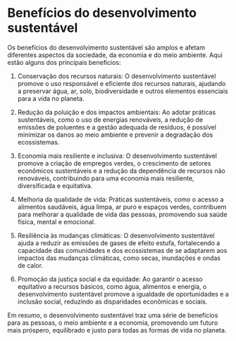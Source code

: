 # Benefícios do desenvolvimento sustentável

Os benefícios do desenvolvimento sustentável são amplos e afetam diferentes aspectos da sociedade, da economia e do meio ambiente. Aqui estão alguns dos principais benefícios:

1. Conservação dos recursos naturais: O desenvolvimento sustentável promove o uso responsável e eficiente dos recursos naturais, ajudando a preservar água, ar, solo, biodiversidade e outros elementos essenciais para a vida no planeta.

2. Redução da poluição e dos impactos ambientais: Ao adotar práticas sustentáveis, como o uso de energias renováveis, a redução de emissões de poluentes e a gestão adequada de resíduos, é possível minimizar os danos ao meio ambiente e prevenir a degradação dos ecossistemas.

3. Economia mais resiliente e inclusiva: O desenvolvimento sustentável promove a criação de empregos verdes, o crescimento de setores econômicos sustentáveis e a redução da dependência de recursos não renováveis, contribuindo para uma economia mais resiliente, diversificada e equitativa.

4. Melhoria da qualidade de vida: Práticas sustentáveis, como o acesso a alimentos saudáveis, água limpa, ar puro e espaços verdes, contribuem para melhorar a qualidade de vida das pessoas, promovendo sua saúde física, mental e emocional.

5. Resiliência às mudanças climáticas: O desenvolvimento sustentável ajuda a reduzir as emissões de gases de efeito estufa, fortalecendo a capacidade das comunidades e dos ecossistemas de se adaptarem aos impactos das mudanças climáticas, como secas, inundações e ondas de calor.

6. Promoção da justiça social e da equidade: Ao garantir o acesso equitativo a recursos básicos, como água, alimentos e energia, o desenvolvimento sustentável promove a igualdade de oportunidades e a inclusão social, reduzindo as disparidades econômicas e sociais.

Em resumo, o desenvolvimento sustentável traz uma série de benefícios para as pessoas, o meio ambiente e a economia, promovendo um futuro mais próspero, equilibrado e justo para todas as formas de vida no planeta.